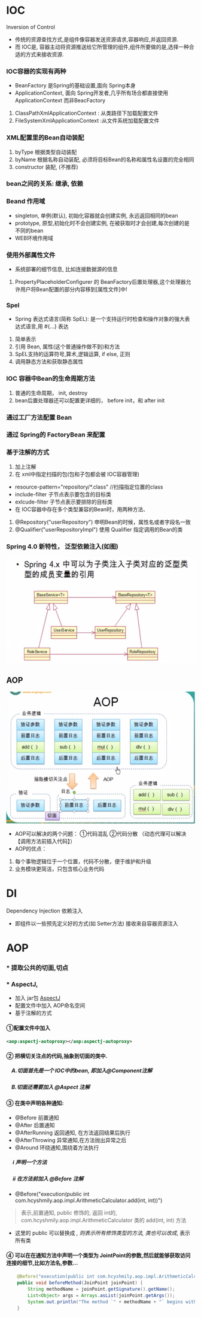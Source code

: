 # IOC
Inversion of Control 
* 传统的资源查找方式,是组件像容器发送资源请求,容器响应,并返回资源.
* 而 IOC是, 容器主动将资源推送给它所管理的组件,组件所要做的是,选择一种合适的方式来接收资源.

### IOC容器的实现有两种
*   BeanFactory  是Spring的基础设置,面向 Spring本身
*   ApplicationContext, 面向 Spring开发者,几乎所有场合都直接使用 ApplicationContext 而非BeacFactory
1.  ClassPathXmlApplicationContext : 从类路径下加载配置文件
2. FileSystemXmlApplicationContext :从文件系统加载配置文件

### XML配置里的Bean自动装配
1. byType 根据类型自动装配
2. byName 根据名称自动装配, 必须将目标Bean的名称和属性名设置的完全相同
3. constructor 装配, (不推荐)

### bean之间的关系: 继承, 依赖

### Beand 作用域 
* singleton, 单例(默认), 初始化容器就会创建实例, 永远返回相同的bean 
* prototype, 原型,初始化时不会创建实例, 在被获取时才会创建,每次创建的是不同的bean
* WEB环境作用域

### 使用外部属性文件
* 系统部署的细节信息, 比如连接数据源的信息
1.  PropertyPlaceholderConfigurer 的 BeanFactory后置处理器,这个处理器允许用户将Bean配置的部分内容移到[属性文件]中!

### Spel
* Spring 表达式语言(简称 SpEL): 是一个支持运行时检查和操作对象的强大表达式语言,用 #{...} 表达
1. 简单表示 <property name="count" value="#{5}"> <property name="name" value="#{'lxh'}">
2. 引用 Bean, 属性(这个普通操作做不到)和方法
3. SpEL支持的运算符号,算术,逻辑运算, if else, 正则
4. 调用静态方法和获取静态属性

### IOC 容器中Bean的生命周期方法
1. 普通的生命周期， init, destroy
2. bean后置处理器还可以配置更详细的， before init，和 after init

### 通过工厂方法配置 Bean

### 通过 Spring的 FactoryBean 来配置

### 基于注解的方式
1. 加上注解
2. 在 xml中指定扫描的包(包和子包都会被 IOC容器管理)
* resource-pattern="repository/*.class" //扫描指定位置的class
* include-filter 子节点表示要包含的目标类
* exlcude-filter 子节点表示要排除的目标类
* 在 IOC容器中存在多个类型兼容的Bean时，用两种方法、
1. @Repository("userRepository") 申明Bean的时候，属性名或者字段名一致
2. @Qualifier("userRepositoryImpl")  使用  Qualifier 指定调用的Bean的类

### Spring 4.0 新特性， 泛型依赖注入(如图)

![Image text](./pictures/generic-di.png)


## AOP
![Image text](./pictures/AOP_explain.png)
*  AOP可以解决的两个问题： ①代码混乱 ②代码分散 （动态代理可以解决【调用方法前插入代码】）
* AOP的优点：
1. 每个事物逻辑位于一个位置，代码不分散，便于维护和升级
2. 业务模块更简洁，只包含核心业务代码 



# DI
Dependency Injection 依赖注入
*   即组件以一些预先定义好的方式(如 Setter方法) 接收来自容器资源注入



# AOP
### * 提取公共的切面,切点
### * AspectJ, 
*  加入 jar包 [AspectJ](http://www.java2s.com/Code/Jar/a/Downloadaspectjweaverjar.htm)
*  配置文件中加入 AOP命名空间
*  基于注解的方式
####  ①配置文件中加入
```xml
<aop:aspectj-autoproxy></aop:aspectj-autoproxy>
```
#### ② 把横切关注点的代码,抽象到切面的类中.
##### &emsp;A.切面首先是一个 IOC中的bean, 即加入@Component注解
##### &emsp;B.切面还需要加入 @Aspect 注解

#### ③ 在类中声明各种通知: 
* @Before 前置通知
* @After 后置通知
* @AfterRunning 返回通知, 在方法返回结果后执行
* @AfterThrowing 异常通知,在方法抛出异常之后
* @Around 环绕通知,围绕着方法执行
##### &emsp; i 声明一个方法
##### &emsp; ii 在方法前加入 @Before 注解
* @Before("execution(public int com.hcyshmily.aop.impl.ArithmeticCalculator.add(int, int))")
>表示,前置通知, public 修饰的, 返回 int的, com.hcyshmily.aop.impl.ArithmeticCalculator 类的 add(int, int) 方法
* 这里的 public 可以替换成 *, 则表示所有修饰类型的方法, 类也可以改成*, 表示所有类
#### ④ 可以在在通知方法中声明一个类型为 JointPoint的参数,然后就能够获取访问连接的细节,比如方法名,参数...
```java
    @Before("execution(public int com.hcyshmily.aop.impl.ArithmeticCalculator.*(int, int))") // 这样就针对所有 (int, int) 参数的方法
    public void beforeMethod(JoinPoint joinPoint) {
        String methodName = joinPoint.getSignature().getName();
        List<Object> args = Arrays.asList(joinPoint.getArgs());
        System.out.println("The method `" + methodName + "` begins with " + args);
    }
```


